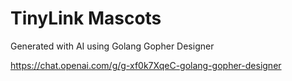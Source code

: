 # TinyLink Mascots

Generated with AI using Golang Gopher Designer

https://chat.openai.com/g/g-xf0k7XqeC-golang-gopher-designer
